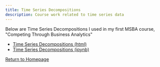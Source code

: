 ```yaml
---
title: Time Series Decompositions
description: Course work related to time series data
---
```


Below are Time Series Decompositions I used in my first MSBA course, "Competing Through Business Analytics"
- [Time Series Decompositions (html)](TimeSeriesDecomposition.html)
- [Time Series Decompositions (ipynb)](TimeSeriesDecomposition.ipynb)


[Return to Homepage](https://nicholascirigliano.github.io/)  

